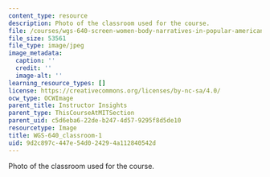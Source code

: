 ```yaml
---
content_type: resource
description: Photo of the classroom used for the course.
file: /courses/wgs-640-screen-women-body-narratives-in-popular-american-film-spring-2014/9d2c897c447e54d024294a112840542d_WGS-640_classroom-1.jpg
file_size: 53561
file_type: image/jpeg
image_metadata:
  caption: ''
  credit: ''
  image-alt: ''
learning_resource_types: []
license: https://creativecommons.org/licenses/by-nc-sa/4.0/
ocw_type: OCWImage
parent_title: Instructor Insights
parent_type: ThisCourseAtMITSection
parent_uid: c5d6eba6-22de-b247-4d57-9295f8d5de10
resourcetype: Image
title: WGS-640_classroom-1
uid: 9d2c897c-447e-54d0-2429-4a112840542d
---
```

Photo of the classroom used for the course.